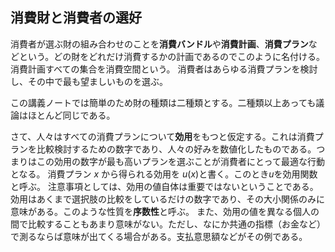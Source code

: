 ## 消費財と消費者の選好
 消費者が選ぶ財の組み合わせのことを**消費バンドル**や**消費計画**、**消費プラン**などという。どの財をどれだけ消費するかの計画であるのでこのように名付ける。
 消費計画すべての集合を消費空間という。
消費者はあらゆる消費プランを検討し、その中で最も望ましいものを選ぶ。

この講義ノートでは簡単のため財の種類は二種類とする。二種類以上あっても議論はほとんど同じである。

さて、人々はすべての消費プランについて**効用**をもつと仮定する。これは消費プランを比較検討するための数字であり、人々の好みを数値化したものである。つまりはこの効用の数字が最も高いプランを選ぶことが消費者にとって最適な行動となる。
 消費プラン $x$ から得られる効用を $u(x)$と書く。このとき$u$を効用関数と呼ぶ。
注意事項としては、効用の値自体は重要ではないということである。効用はあくまで選択肢の比較をしているだけの数字であり、その大小関係のみに意味がある。このような性質を**序数性**と呼ぶ。
また、効用の値を異なる個人の間で比較することもあまり意味がない。ただし、なにか共通の指標（お金など）で測るならば意味が出てくる場合がある。支払意思額などがその例である。


